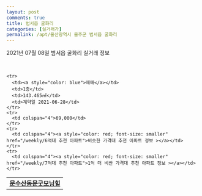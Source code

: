 ```yaml
---
layout: post
comments: true
title: 범서읍 굴화리
categories: [실거래가]
permalink: /apt/울산광역시 울주군 범서읍 굴화리
---
```


2021년 07월 08일 범서읍 굴화리 실거래 정보

<script type="text/javascript">
  google.charts.load('current', {'packages':['corechart']});
  google.charts.setOnLoadCallback(drawChart);

  function drawChart() {
    var data = google.visualization.arrayToDataTable([['거래일', '매매', '전월세', '전매'], ['20-07', 31, 19, 0], ['20-08', 25, 12, 0], ['20-09', 50, 9, 0], ['20-10', 63, 15, 0], ['20-11', 55, 12, 0], ['20-12', 22, 10, 0], ['21-01', 9, 10, 0], ['21-02', 11, 10, 0], ['21-03', 10, 11, 0], ['21-04', 10, 8, 0], ['21-05', 15, 5, 0], ['21-06', 8, 7, 0], ['21-07', 1, 1, 0]]);

    var options = {
      title: '최근 1년간 유형별 거래량 추이',
      legend: { position: 'bottom' }
    };

    var chart = new google.visualization.LineChart(document.getElementById('columnchart_material'));
    chart.draw(data, (options));년간 
  }
</script>

<div id="columnchart_material" style="width: 95%; margin-left: -35px; display: block"></div>
<br>
<table>
  <tr>
    <td colspan="4" style="font-weight: bold;"><a href="https://search.naver.com/search.naver?query=범서읍 굴화리 문수산동문굿모닝힐">문수산동문굿모닝힐</a></td>
  </tr>
    
    <tr>
      <td><a style="color: blue">매매</a></td>
      <td>1층</td>
      <td>143.465㎡</td>
      <td>계약일 2021-06-28</td>
    </tr>
    <tr>
      <td colspan="4">69,000</td>
    </tr>
    <tr>
      <td colspan="4"><a style="color: red; font-size: smaller" href="/weekly/6억대 추천 아파트">비슷한 가격대 추천 아파트 정보 ></a></td>
    </tr>
    <tr>
      <td colspan="4"><a style="color: red; font-size: smaller" href="/weekly/7억대 추천 아파트">1억 더 비싼 가격대 추천 아파트 정보 ></a></td>
    </tr>
      
</table>
    